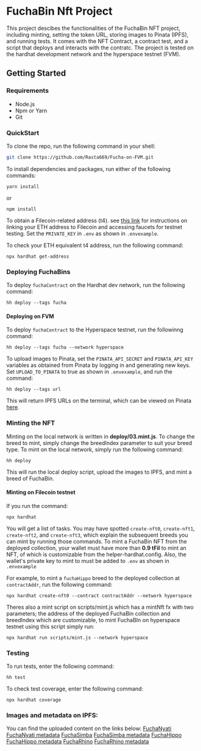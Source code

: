 # FuchaBin Nft Project
This project descibes the functionalities of the FuchaBin NFT project, including minting, setting the token URL, storing images to Pinata (IPFS), and running tests. It comes with the NFT Contract, a contract test, and a script that deploys and interacts with the contratc. The project is tested on the hardhat development network and the hyperspace testnet (FVM).

## Getting Started
### Requirements
* Node.js
* Npm or Yarn
* Git

### QuickStart
To clone the repo, run the following command in your shell:

```bash
git clone https://github.com/Rasta669/Fucha-on-FVM.git
```

To install dependencies and packages, run either of the following commands:

```
yarn install
```

or

```
npm install
```

To obtain a Filecoin-related address (t4). see [this link](https://github.com/filecoin-project/testnet-hyperspace) for instructions on linking your ETH address to Filecoin and accessing faucets for testnet testing. Set the `PRIVATE_KEY` in `.env` as shown in `.envexample`.

To check your ETH equivalent t4 address, run the following command:

```
npx hardhat get-address
```

### Deploying FuchaBins

To deploy `fuchaContract` on the Hardhat dev network, run the following command:

```
hh deploy --tags fucha
```

#### Deploying on FVM
To deploy `fuchaContract` to the Hyperspace testnet, run the followinng command:

```
hh deploy --tags fucha --network hyperspace
```
To upload images to Pinata, set the `PINATA_API_SECRET` and `PINATA_API_KEY` variables as obtained from Pinata by logging in and generating new keys. Set `UPLOAD_TO_PINATA` to true as shown in `.envexample`, and run the command:

```
hh deploy --tags url
```
This will return IPFS URLs on the terminal, which can be viewed on Pinata [here](https://app.pinata.cloud/pinmanager#).

### Minting the NFT

Minting on the local network is written in **deploy/03.mint.js**. To change the breed to mint, simply change the breedIndex parameter to suit your breed type. 
To mint on the local network, simply run the following command:

```
hh deploy
```

This will run the local deploy script, upload the images to IPFS, and mint a breed of FuchaBin.

#### Minting on Filecoin testnet

If you run the command:

```
npx hardhat
``` 

You will get a list of tasks. You may have spotted `create-nft0`, `create-nft1`, `create-nft2`, and `create-nft3`, which explain the subsequent breeds you can mint by running those commands. To mint a FuchaBin NFT from the deployed collection, your wallet must have more than **0.9 tFil** to mint an NFT, of which is customizable from the helper-hardhat.config. Also, the wallet's private key to mint to must be added to `.env` as shown in `.envexample` 

For example, to mint a `fuchaHippo` breed to the deployed collection at `contractAddr`, run the following command:

```
npx hardhat create-nft0 --contract contractAddr --network hyperspace
```

Theres also a mint script on scripts/mint.js which has a mintNft fx with two parameters; the address of the deployed FuchaBin collection and breedIndex which are customizable, to mint FuchaBIn on hyperspace testnet using this script simply run:

```
npx hardhat run scripts/mint.js --network hyperspace
```


### Testing

To run tests, enter the following command:

```
hh test
```

To check test coverage, enter the following command:

```
npx hardhat coverage
```

### Images and metadata on IPFS:
You can find the uploaded content on the links below:
[FuchaNyati](http://bafybeierbti22pcnlbwduedquxqxbqhnodz66jhpkpk3trmyqvwaw7vz3i.ipfs.localhost:8080/)
[FuchaNyati metadata](http://bafybeidjxxpgqxvudfgj4b2ww6v4a2wy7uj6daoerms3rm4n6zzekx3gtm.ipfs.localhost:8080/)
[FuchaSimba](http://bafybeieevk4om5d56w3ecxc37ibzkaq2k7qxcpi5rc2hwfjfbafhfjziia.ipfs.localhost:8080/)
[FuchaSimba metadata](http://bafybeichacaktg6gqlcqveupd6fbviy7ycqgztburioqotirgq5bhsx6ma.ipfs.localhost:8080/)
[FuchaHippo](http://bafybeihs736azeceinjbrlt6anbgztyojwkdv26vzbin4fvvudgheq7goq.ipfs.localhost:8080/)
[FuchaHippo metadata](http://bafybeifuqdbhvdcmjqcgahk7bmkp4b5yfakzywra2prpki5iw3h2zfl44e.ipfs.localhost:8080/)
[FuchaRhino](http://bafybeigexf4fuqgjduh42h2g37cdcpdyfsj3d6of4mzioj6ksrkwzu6m3m.ipfs.localhost:8080/)
[FuchaRhino metadata](http://bafybeiadmpcqedntpbwiv3abofbssk3zknrr5ukjnfo34tkocyc5265liu.ipfs.localhost:8080/)

